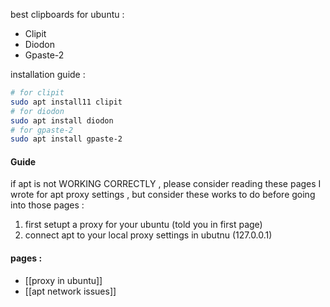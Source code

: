 best clipboards for ubuntu :
- Clipit
- Diodon
- Gpaste-2

installation guide :

```bash
# for clipit
sudo apt install11 clipit
# for diodon
sudo apt install diodon
# for gpaste-2
sudo apt install gpaste-2
```

#### Guide

if apt is not WORKING CORRECTLY , please consider reading these pages I wrote for apt proxy settings , but consider these works to do before going into those pages :
1. first setupt a proxy for your ubuntu (told you in first page)
2. connect apt to your local proxy settings in ubutnu (127.0.0.1)
#### pages : 
- [[proxy in ubuntu]]
- [[apt network issues]]
